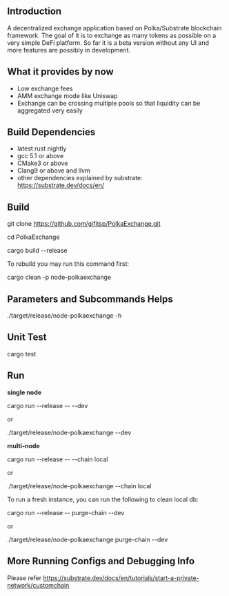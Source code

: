 ## Introduction
A decentralized exchange application based on Polka/Substrate blockchain framework. The goal of it is to exchange as many tokens as possible on a very simple DeFi platform. So far it is a beta version without any UI and more features are possibly in development.

## What it provides by now
* Low exchange fees
* AMM exchange mode like Uniswap
* Exchange can be crossing multiple pools so that liquidity can be aggregated very easily

## Build Dependencies
* latest rust nightly
* gcc 5.1 or above
* CMake3 or above
* Clang9 or above and llvm
* other dependencies explained by substrate: https://substrate.dev/docs/en/

## Build
git clone https://github.com/gifitsp/PolkaExchange.git

cd PolkaExchange

cargo build --release


To rebuild you may run this command first:

cargo clean -p node-polkaexchange

## Parameters and Subcommands Helps
./target/release/node-polkaexchange -h

## Unit Test
cargo test

## Run
**single node**

cargo run --release -- --dev

or

./target/release/node-polkaexchange --dev

**multi-node**

cargo run --release -- --chain local

or

./target/release/node-polkaexchange --chain local




To run a fresh instance, you can run the following to clean local db:

cargo run --release -- purge-chain --dev

or

./target/release/node-polkaexchange purge-chain --dev


## More Running Configs and Debugging Info
Please refer https://substrate.dev/docs/en/tutorials/start-a-private-network/customchain
